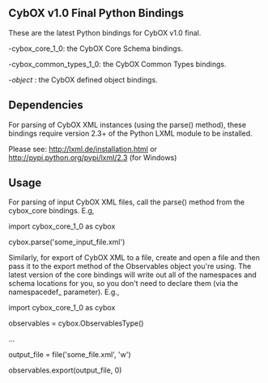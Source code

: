 CybOX v1.0 Final Python Bindings
--------------------------------
These are the latest Python bindings for CybOX v1.0 final.

-cybox_core_1_0: the CybOX Core Schema bindings.

-cybox_common_types_1_0: the CybOX Common Types bindings. 

-*_object_* : the CybOX defined object bindings. 

Dependencies
------------
For parsing of CybOX XML instances (using the parse() method),
these bindings require version 2.3+ of the Python LXML module to be installed. 

Please see:
http://lxml.de/installation.html
or
http://pypi.python.org/pypi/lxml/2.3 (for Windows)

Usage
-----
For parsing of input CybOX XML files, call the parse() method from the cybox_core bindings. E.g,

import cybox_core_1_0 as cybox

cybox.parse('some_input_file.xml')

Similarly, for export of CybOX XML to a file, create and open a file and then pass it to the export method of the Observables object you're using.  The latest version of the core bindings will write out all of the namespaces and schema locations for you, so you don't need to declare them (via the namespacedef_ parameter).
E.g.,

import cybox_core_1_0 as cybox

observables = cybox.ObservablesType()

...

output_file = file('some_file.xml', 'w')

observables.export(output_file, 0)


